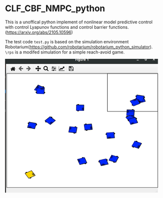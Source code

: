 # CLF_CBF_NMPC_python
This is a unoffical python implement of nonlinear model predictive control with control Lyapunov functions and control barrier functions.(https://arxiv.org/abs/2105.10596)

The test code `test.py` is based on the simulation environment Robotarium(https://github.com/robotarium/robotarium_python_simulator). `\rps` is a modifed simulation for a simple reach-avoid game.

![avatar](/gifs/demo.gif)
